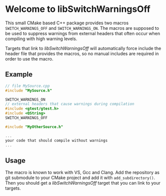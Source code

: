 # Welcome to libSwitchWarningsOff

This small CMake based C++ package provides two macros `SWITCH_WARNINGS_OFF` and `SWITCH_WARNINGS_ON`.
The macros are supposed to be used to suppress warnings from external headers that often occur when compiling
with high warning levels.

Targets that link to *libSwitchWarningsOff* will automatically force include the header file that provides the macros, so no
manual includes are required in order to use the macro.

## Example ##

```cpp
// file MySource.cpp
#include "MySource.h"

SWITCH_WARNINGS_ON
// external headers that cause warnings during compilation
#include <gtest/gtest.h>
#include <QString>
SWITCH_WARNINGS_OFF

#include "MyOtherSource.h"

...
your code that should compile without warnings
...


```

## Usage ## 

The macro is known to work with VS, Gcc and Clang. Add the repository as git submodule to your CMake project
and add it with `add_subdirectory()`. Then you should get a *libSwitchWarningsOff* target that you can
link to your targets.